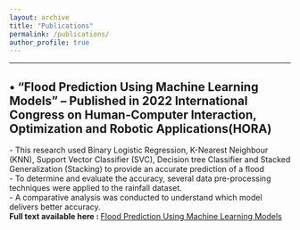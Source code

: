 ```yaml
---
layout: archive
title: "Publications"
permalink: /publications/
author_profile: true
---
```

___

<h2>• “Flood Prediction Using Machine Learning Models” – Published in 2022 International Congress on Human-Computer Interaction, Optimization and Robotic Applications(HORA)</h2>
<p>- This research used Binary Logistic Regression, K-Nearest Neighbour (KNN), Support Vector Classifier (SVC),
Decision tree Classifier and Stacked Generalization (Stacking) to provide an accurate prediction of a flood <br>
- To determine and evaluate the accuracy, several data pre-processing techniques were applied to the rainfall dataset. <br>
- A comparative analysis was conducted to understand which model delivers better accuracy.<br>
<strong>Full text available here : </strong><a href="https://ieeexplore.ieee.org/document/9800023">Flood Prediction Using Machine Learning Models</a></p>